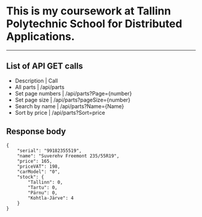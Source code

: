 # This is my coursework at Tallinn Polytechnic School for Distributed Applications.

---

## List of API GET calls

* Description | Call
* All parts | /api/parts
* Set page numbers | /api/parts?Page={number}
* Set page size | /api/parts?pageSize={number}
* Search by name | /api/parts?Name={Name}
* Sort by price | /api/parts?Sort=price

## Response body
    {
        "serial": "99182355519",
        "name": "Suverehv Freemont 235/55R19",
        "price": 165,
        "priceVAT": 198,
        "carModel": "0",
        "stock": {
            "Tallinn": 0,
            "Tartu": 0,
            "Pärnu": 0,
            "Kohtla-Järve": 4
        }
    }
